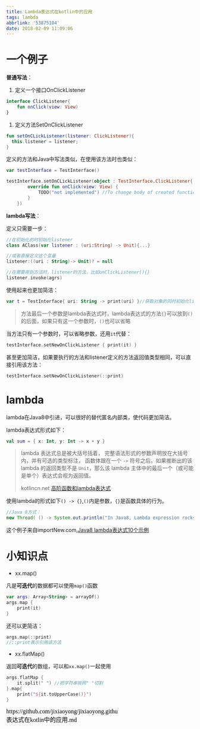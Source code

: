 ```yaml
---
title: Lambda表达式在kotlin中的应用
tags: lambda
abbrlink: '53875104'
date: 2018-02-09 11:09:06
---
```


# 一个例子

**普通写法**：

1. 定义一个接口OnClickListener

```kotlin
interface ClickListener{
    fun onClick(view: View)
}
```

1. 定义方法SetOnClickListener

```kotlin
fun setOnCLickListener(listener: ClickListener){
  this.listener = listener;
}
```

定义的方法和Java中写法类似，在使用该方法时也类似：

```kotlin
var testInterface = TestInterface()

testInterface.setOnCLickListener(object : TestInterface.ClickListener{
        override fun onClick(view: View) {
            TODO("not implemented") //To change body of created functions use File | Settings | File Templates.
        }
    })
```

**lambda写法**：

定义只需要一步：

```kotlin
//在初始化的时初始化listener
class AClass(var listener : (uri:String) -> Unit){...}

//或者直接定义这个变量
listener:((uri : String)-> Unit)? = null

//在需要用到方法时，listener的方法，比如onClickListener(){}
listener.invoke(agrs)
```

使用起来也更加简洁：

```kotlin
var t = TestInterface{ uri: String -> print(uri) }//获取对象的同时初始化listener
```

> 方法最后一个参数是lambda表达式时，lambda表达式的方法`{}`可以放到`()`的后面，如果只有这一个参数时，`()`也可以省略

当方法只有一个参数时，可以省略参数，还用`it`代替：

```kotlin
testInterface.setNewOnClickListener { print(it) }
```

甚至更加简洁，如果要执行的方法和listener定义的方法返回值类型相同，可以直接引用该方法：

```kotlin
testInterface.setNewOnClickListener(::print)
```



# lambda

lambda在Java8中引进，可以很好的替代匿名内部类，使代码更加简洁。

lambda表达式形式如下：

```kotlin
val sum = { x: Int, y: Int -> x + y }
```

> lambda 表达式总是被大括号括着， 完整语法形式的参数声明放在大括号内，并有可选的类型标注， 函数体跟在一个 `->` 符号之后。如果推断出的该 lambda 的返回类型不是 `Unit`，那么该 lambda 主体中的最后一个（或可能是单个）表达式会视为返回值。
>
> kotlincn.net [高阶函数和lambda表达式](http://www.kotlincn.net/docs/reference/lambdas.html#高阶函数和-lambda-表达式)

使用lambda的形式如下`() -> {}`,`()`内是参数，`{}`是函数具体的行为。

```java
//Java 8方式：
new Thread( () -> System.out.println("In Java8, Lambda expression rocks !!") ).start();
```

这个例子来自importNew.com,[Java8 lambda表达式10个示例](http://www.importnew.com/16436.html)

# 小知识点

* xx.map()

凡是**可迭代**的数据都可以使用`map()`函数

```kotlin
var args: Array<String> = arrayOf()
args.map {
    print(it)
}
```

还可以更简洁：

```kotlin
args.map(::print)
//::print表示引用该方法
```

* xx.flatMap()

返回**可迭代**的数组，可以和`xx.map()`一起使用

```kotlin
args.flatMap {
    it.split(" ") //把字符串按照" "切割
}.map{ 
    print("${it.toUpperCase()}") 
}
```

<script src="https://jixiaoyong.github.io/js/edit_on_github.js"></script>
<iframe id="iframeid" scrolling=false height="50" frameborder="no" border="0" marginwidth="0" marginheight="0" onload="Javascript:editOnGithub()" srcdoc="<div id=&quot;url&quot;>https://github.com/jixiaoyong/jixiaoyong.github.io/blob/hexo_blog/blog/source/_posts/Lambda表达式在kotlin中的应用.md</div>"></iframe>